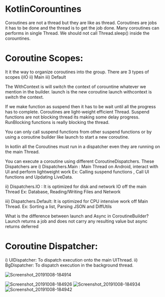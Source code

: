 # KotlinCorountines

Coroutines are not a thread but they are like as thread. 
Coroutines are jobs it has to be done and the thread is to get the job done.
Many coroutines can performs in single Thread.
We should not call Thread.sleep() inside the corountines.

# Coroutine Scopes:
It it the way to organize coroutines into the group. There are 3 types of scopes i)IO ii) Main iii) Default

The WithContext is will switch the context of corountine whatever we mention in the builder.
launch is the new coroutine launch withcontext is switch the context.

If we make function as suspend then it has to be wait until all the progress has to complete.
Coroutines are light-weight efficient Thread.
Suspend functions are not blocking thread its making some delay progress.
RunBlocking functions is really blocking the thread.

You can only call suspend functions from other suspend functions or by using a coroutine builder like launch to start a new coroutine.

In kotlin all the Coroutines must run in a dispatcher even they are running on the main Thread.

You can execute a coroutine using different CoroutineDispatchers. These Dispatchers are
i) Dispatchers.Main :
   Main Thread on Android, interact with UI and perform lightweight work
   Ex: Calling suspend functions , Call UI functions and Updating LiveData.
   
ii) Dispatchers.IO :
     It is optimized for disk and network IO off the main Thread
     Ex: Database, Reading/Writing Files and Network
     
iii) Dispatchers.Default:
     It is optimized for CPU intensive work off Main Thread.
     Ex: Sorting a list, Parsing JSON and DiffUtils
     
What is the difference between launch and Async in CoroutineBuilder?
Launch returns a job and does not carry any resulting value but async returns deferred

# Coroutine Dispatcher:
i) UIDispatcher: To dispatch execution onto the main UIThread.
ii) BgDispatcher: To dispatch execution in the background thread.
      

![Screenshot_20191008-184914](https://user-images.githubusercontent.com/39657409/66402686-e2f43480-ea02-11e9-8689-1ab087deb7d7.png)

![Screenshot_20191008-184926](https://user-images.githubusercontent.com/39657409/66402703-e8517f00-ea02-11e9-8f8e-5804a6946bc6.png)
![Screenshot_20191008-184934](https://user-images.githubusercontent.com/39657409/66402722-ee476000-ea02-11e9-86a8-db2549957940.png)
![Screenshot_20191008-184942](https://user-images.githubusercontent.com/39657409/66402737-f99a8b80-ea02-11e9-8c0e-70d0a18b2382.png)


